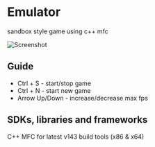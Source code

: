 # Emulator
sandbox style game using c++ mfc

![Screenshot](https://i.imgur.com/bHYPjyR.png)

## Guide
- Ctrl + S - start/stop game
- Ctrl + N - start new game
- Arrow Up/Down - increase/decrease max fps

## SDKs, libraries and frameworks
C++ MFC for latest v143 build tools (x86 & x64)
